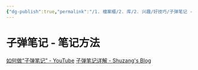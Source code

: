 ```yaml
---
{"dg-publish":true,"permalink":"/1. 檔案櫃/2. 库/2. 兴趣/好技巧/子弹笔记 - 笔记方法/","created":"2023-04-16T23:13:13.943+08:00","updated":"2023-06-07T13:47:12.792+08:00"}
---
```


# 子弹笔记 - 笔记方法
[如何做“子弹笔记” - YouTube](https://youtu.be/fm15cmYU0IM)
[子弹笔记详解 - Shuzang's Blog](https://shuzang.github.io/2021/the-bullet-journal-method/)